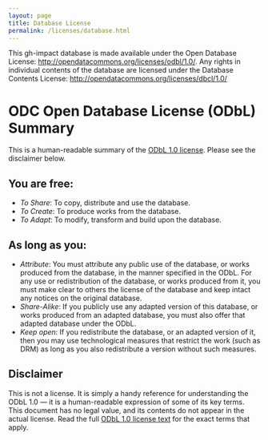 ```yaml
---
layout: page
title: Database License
permalink: /licenses/database.html
---
```


This gh-impact database is made available under the Open Database License: http://opendatacommons.org/licenses/odbl/1.0/. Any rights in individual contents of the database are licensed under the Database Contents License: http://opendatacommons.org/licenses/dbcl/1.0/

# ODC Open Database License (ODbL) Summary

This is a human-readable summary of the [ODbL 1.0 license](http://www.opendatacommons.org/licenses/odbl/1.0/). Please see the disclaimer below.

## You are free:

- *To Share*: To copy, distribute and use the database.
- *To Create*: To produce works from the database.
- *To Adapt*: To modify, transform and build upon the database.

## As long as you:

- *Attribute*: You must attribute any public use of the database, or works produced from the database, in the manner specified in the ODbL. For any use or redistribution of the database, or works produced from it, you must make clear to others the license of the database and keep intact any notices on the original database.
- *Share-Alike*: If you publicly use any adapted version of this database, or works produced from an adapted database, you must also offer that adapted database under the ODbL.
- *Keep open*: If you redistribute the database, or an adapted version of it, then you may use technological measures that restrict the work (such as DRM) as long as you also redistribute a version without such measures.

## Disclaimer

This is not a license. It is simply a handy reference for understanding the ODbL 1.0 — it is a human-readable expression of some of its key terms. This document has no legal value, and its contents do not appear in the actual license. Read the full [ODbL 1.0 license text](http://www.opendatacommons.org/licenses/odbl/1.0/) for the exact terms that apply.
